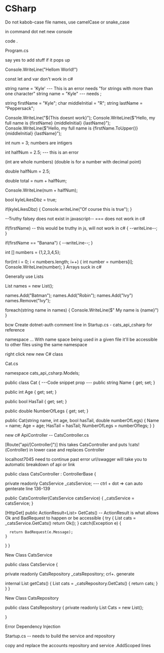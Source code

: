 # CSharp

Do not kabob-case file names, use camelCase or snake_case

in command
  dot net new console

code .

Program.cs

say yes to add stuff if it pops up

Console.WriteLine("Hellom World!")

const let and var don't work in c# 

string name = 'Kyle'  --- This is an error needs "for strings with more than one character"
string name = "Kyle"   --- needs ;

string firstName = "Kyle";
char middleInitial = "R";
string lastName = "Peppersack";

Console.WriteLine("${This doesnt work}");
Console.WriteLine($"Hello, my full name is {firstName} {middleInitial} {lastName}");
Console.WriteLine($"Hello, my full name is {firstName.ToUpper()} {middleInitial} {lastName}");

int num = 3;  numbers are intigers

int halfNum = 2.5; --- this is an error

(int are whole numbers)
(double is for a number with decimal point)

double halfNum = 2.5;

double total = num + halfNum;

Console.WriteLine(num + halfNum);

bool kyleLikesDbz = true;

if(kyleLikesDbz)
{
  Console.writeLine("Of course this is true");
}

--Truthy falsey does not exist in javascript--
=== does not work in c#

if(firstName) -- this would be truthy in js, will not work in c#
{
  --writeLine--;
}

if(firstName == "Banana") 
{
  --writeLine--;
}


int [] numbers = {1,2,3,4,5};

for(int i = 0; i < numbers.length; i++)
{
  int number = numbers[i];
  Console.WriteLine(number);
}
Arrays suck in c#

Generally use Lists

List<String> names = new List<sting>();

names.Add("Batman");
names.Add("Robin");
names.Add("Ivy")
names.Remove("Ivy");

foreach(string name in names)
{
  Console.WriteLine($" My name is {name}")
}



bcw Create dotnet-auth
comment line in Startup.cs - cats_api_csharp for reference

namespace ... With name space being used in a given file it'll be accessible to other files using the same namespace

right click new new C# class

Cat.cs

namespace cats_api_csharp.Models;

public class Cat
{
  ---Code snippet prop ---
  public string Name { get; set; }

  public int Age { get; set; }

  public bool HasTail { get; set; }

  public double NumberOfLegs { get; set; }

  <!-- Constructor -->
  <!--  -->
  public Cat(string name, int age, bool hasTail, double numberOfLegs) 
  {
      Name = name;
      Age = age;
      HasTail = hasTail;
      NumberOfLegs = numberOflegs;
  }
}

<!--  -->
new c# ApiController -- CatsController.cs

[Route("api/[Controller]")]
this takes CatsController and puts !cats!(Controller) in lower case and replaces Controller

localhost7045
need to continue past error
url/swagger will take you to automatic breakdown of api or link

public class CatsController : ControllerBase
{

  private readonly CatsService _catsService; --- ctrl + dot => can auto genterate line 136-139

  public CatsController(CatsService catsService)
  {
    _catsService = catsService;
  }


  [HttpGet]
  public ActionResult<List<Cat>> GetCats()  -- ActionResult is what allows Ok and BadRequest to happen or be accessible
  {
    try
    {
      List <Cat> cats = _catsService.GetCats()
      return Ok();
    }
    catch(Exception e)
    {

      return BadRequest(e.Message);
    }
  }
}

<!--  -->
New Class CatsService

public class CatsService
{

  private readonly CatsRepository _catsRepository; crl+. generate

  internal List<Cat> getCats()
  {
    List<Cat> cats = _catsRepository.GetCats()
    {
    return cats;
    }
  }
}

<!-- -->
New Class CatsRepository

public class CatsRepository
{
  private readonly List<Cat> Cats = new List<Cat>();


}

Error Dependency Injection

Startup.cs -- needs to build the service and repository

copy and replace the accounts repository and service .AddScoped lines

